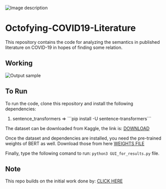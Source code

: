 ![Image description](https://github.com/kjanjua26/Octofying-COVID19-Literature/raw/master/video/logo.png)

# Octofying-COVID19-Literature

This repository contains the code for analyzing the semantics in published literature on COVID-19 in hopes of finding some relation.

## Working
![Output sample](https://github.com/kjanjua26/Octofying-COVID19-Literature/raw/master/video/out.gif)

## To Run
To run the code, clone this repository and install the following dependencies:
<ol>
  <li>sentence_transformers => ```pip install -U sentence-transformers``` </li>
</ol>
The dataset can be downloaded from Kaggle, the link is: <a href="https://www.kaggle.com/allen-institute-for-ai/CORD-19-research-challenge">DOWNLOAD</a>

Once the dataset and dependencies are installed, you need the pre-trained weights of BERT as well.
Download those from here <a href="https://drive.google.com/uc?id=1-PYF5y1hIpzwoXosNIpBP2L_Gyt5oUbv&export=download">WEIGHTS FILE</a>

Finally, type the following comand to run: ```python3 GUI_for_results.py``` file.

## Note
This repo builds on the initial work done by: <a href="https://www.kaggle.com/theamrzaki/covid-19-bert-researchpapers-semantic-search">CLICK HERE</a>
